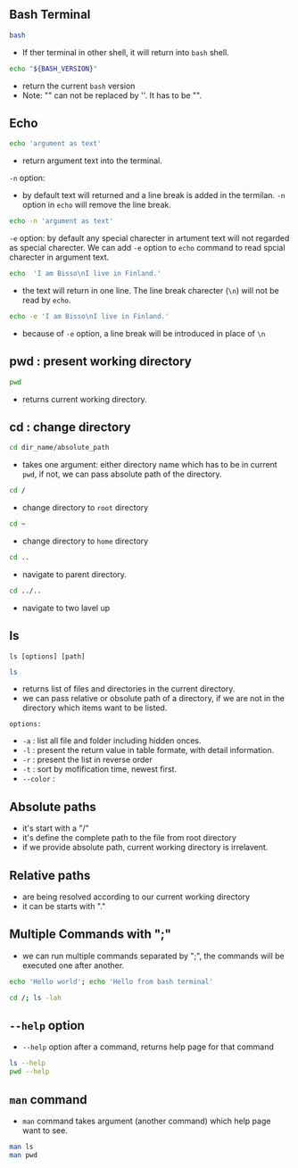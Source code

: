 ## Bash Terminal

```bash
bash
```

- If ther terminal in other shell, it will return into `bash` shell.

```bash
echo "${BASH_VERSION}"
```

- return the current `bash` version
- Note: "" can not be replaced by ''. It has to be "".

## Echo

```bash
echo 'argument as text'
```

- return argument text into the terminal.

`-n` option:

- by default text will returned and a line break is added in the termilan. `-n` option in `echo` will remove the line break.

```bash
echo -n 'argument as text'
```

`-e` option: by default any special charecter in artument text will not regarded as special charecter. We can add `-e` option to `echo` command to read spcial charecter in argument text.

```bash
echo  'I am Bisso\nI live in Finland.'
```

- the text will return in one line. The line break charecter (`\n`) will not be read by `echo`.

```bash
echo -e 'I am Bisso\nI live in Finland.'
```

- because of `-e` option, a line break will be introduced in place of `\n`

## pwd : present working directory

```bash
pwd
```

- returns current working directory.

## cd : change directory

```bash
cd dir_name/absolute_path
```

- takes one argument: either directory name which has to be in current `pwd`, if not, we can pass absolute path of the directory.

```bash
cd /
```

- change directory to `root` directory

```bash
cd ~
```

- change directory to `home` directory

```bash
cd ..
```

- navigate to parent directory.

```bash
cd ../..
```

- navigate to two lavel up

## ls

`ls [options] [path]`

```bash
ls
```

- returns list of files and directories in the current directory.
- we can pass relative or obsolute path of a directory, if we are not in the directory which items want to be listed.

`options:`

- `-a` : list all file and folder including hidden onces.
- `-l` : present the return value in table formate, with detail information.
- `-r` : present the list in reverse order
- `-t` : sort by mofification time, newest first.
- `--color` :

## Absolute paths

- it's start with a "/"
- it's define the complete path to the file from root directory
- if we provide absolute path, current working directory is irrelavent.

## Relative paths

- are being resolved according to our current working directory
- it can be starts with "."

## Multiple Commands with ";"

- we can run multiple commands separated by ";", the commands will be executed one after another.

```bash
echo 'Hello world'; echo 'Hello from bash terminal'
```

```bash
cd /; ls -lah
```

## `--help` option

- `--help` option after a command, returns help page for that command

```bash
ls --help
pwd --help
```

## `man` command

- `man` command takes argument (another command) which help page want to see.

```bash
man ls
man pwd
```
